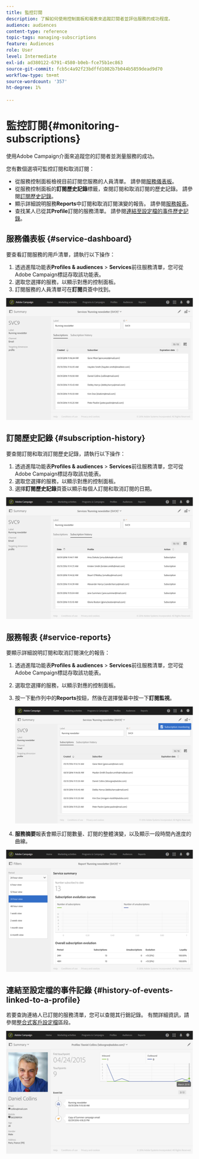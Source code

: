 ```yaml
---
title: 監控訂閱
description: 了解如何使用控制面板和報表來追蹤訂閱者並評估服務的成功程度。
audience: audiences
content-type: reference
topic-tags: managing-subscriptions
feature: Audiences
role: User
level: Intermediate
exl-id: ad380122-6791-4580-b0eb-fce75b1ec863
source-git-commit: fcb5c4a92f23bdffd1082b7b044b5859dead9d70
workflow-type: tm+mt
source-wordcount: '357'
ht-degree: 1%

---
```


# 監控訂閱{#monitoring-subscriptions}

使用Adobe Campaign介面來追蹤您的訂閱者並測量服務的成功。

您有數個選項可監控訂閱和取消訂閱：

* 從服務控制面板檢視目前訂閱您服務的人員清單。 請參閱[服務儀表板](#service-dashboard)。
* 從服務控制面板的&#x200B;**訂閱歷史記錄**&#x200B;標籤，查閱訂閱和取消訂閱的歷史記錄。 請參閱[訂閱歷史記錄](#subscription-history)。
* 顯示詳細說明服務&#x200B;**Reports**&#x200B;中訂閱和取消訂閱演變的報告。 請參閱[服務報表](#service-reports)。
* 查找某人已從其&#x200B;**Profile**&#x200B;訂閱的服務清單。 請參閱[連結至設定檔的事件歷史記錄](#history-of-events-linked-to-a-profile)。

## 服務儀表板 {#service-dashboard}

要查看訂閱服務的用戶清單，請執行以下操作：

1. 透過進階功能表&#x200B;**Profiles &amp; audiences** > **Services**&#x200B;前往服務清單，您可從Adobe Campaign標誌存取該功能表。
1. 選取您選擇的服務，以顯示對應的控制面板。
1. 訂閱服務的人員清單可在&#x200B;**訂閱**&#x200B;頁簽中找到。

![](assets/lp_monitoring_subscriptions_1.png)

## 訂閱歷史記錄 {#subscription-history}

要查閱訂閱和取消訂閱歷史記錄，請執行以下操作：

1. 透過進階功能表&#x200B;**Profiles &amp; audiences** > **Services**&#x200B;前往服務清單，您可從Adobe Campaign標誌存取該功能表。
1. 選取您選擇的服務，以顯示對應的控制面板。
1. 選擇&#x200B;**訂閱歷史記錄**&#x200B;頁簽以顯示每個人訂閱和取消訂閱的日期。

![](assets/lp_monitoring_subscriptions_2.png)

## 服務報表 {#service-reports}

要顯示詳細說明訂閱和取消訂閱演化的報告：

1. 透過進階功能表&#x200B;**Profiles &amp; audiences** > **Services**&#x200B;前往服務清單，您可從Adobe Campaign標誌存取該功能表。
1. 選取您選擇的服務，以顯示對應的控制面板。
1. 按一下動作列中的&#x200B;**Reports**&#x200B;按鈕，然後在選擇螢幕中按一下&#x200B;**訂閱監視**。

   ![](assets/lp_monitoring_subscriptions_3.png)

1. **服務摘要**&#x200B;報表會顯示訂閱數量、訂閱的整體演變，以及顯示一段時間內進度的曲線。

![](assets/lp_monitoring_subscriptions_4.png)

## 連結至設定檔的事件記錄 {#history-of-events-linked-to-a-profile}

若要查詢連絡人已訂閱的服務清單，您可以查閱其行銷記錄。 有關詳細資訊，請參閱[整合式客戶設定檔](../../audiences/using/integrated-customer-profile.md)區段。

![](assets/lp_monitoring_subscriptions_5.png)
